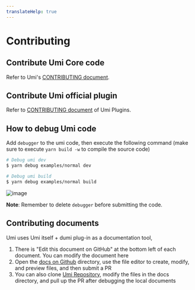 ```yaml
---
translateHelp: true
---
```


# Contributing


## Contribute Umi Core code

Refer to Umi's [CONTRIBUTING document](https://github.com/umijs/umi/blob/master/CONTRIBUTING.md).

## Contribute Umi official plugin

Refer to [CONTRIBUTING document](https://github.com/umijs/plugins/blob/master/CONTRIBUTING.md) of Umi Plugins.

## How to debug Umi code

Add `debugger` to the umi code, then execute the following command (make sure to execute `yarn build -w` to compile the source code)

```bash
# Debug umi dev
$ yarn debug examples/normal dev

# Debug umi build
$ yarn debug examples/normal build
```

![image](https://user-images.githubusercontent.com/13595509/82630300-e56b6d80-9c24-11ea-9966-5e9f38889518.png)

**Note**: Remember to delete `debugger` before submitting the code.

## Contributing documents

Umi uses Umi itself + dumi plug-in as a documentation tool,

1. There is "Edit this document on GitHub" at the bottom left of each document. You can modify the document here
2. Open the [docs on Github](https://github.com/umijs/umi/tree/master/docs) directory, use the file editor to create, modify, and preview files, and then submit a PR
3. You can also clone [Umi Repository](https://github.com/umijs/umi), modify the files in the docs directory, and pull up the PR after debugging the local documents
